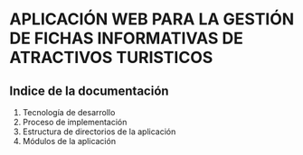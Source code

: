 # APLICACIÓN WEB PARA LA GESTIÓN DE FICHAS INFORMATIVAS DE ATRACTIVOS TURISTICOS 
## Indice de la documentación
1. Tecnología de desarrollo
2. Proceso de implementación
3. Estructura de directorios de la aplicación
4. Módulos de la aplicación
